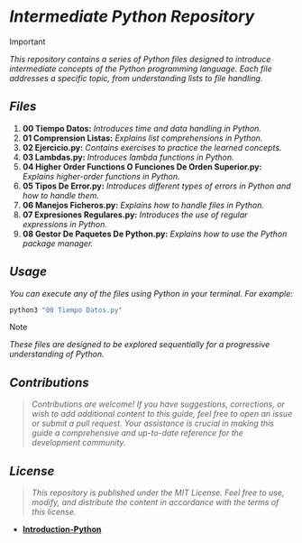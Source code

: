 <!-- Autor: Daniel Benjamin Perez Morales -->
<!-- GitHub: https://github.com/DanielBenjaminPerezMoralesDev13 -->
<!-- Gitlab: https://gitlab.com/DanielBenjaminPerezMoralesDev13 -->
<!-- Correo electrónico: danielperezdev@proton.me -->

# **_Intermediate Python Repository_**

> [!IMPORTANT]
> _This repository contains a series of Python files designed to introduce intermediate concepts of the Python programming language. Each file addresses a specific topic, from understanding lists to file handling._

## _**Files**_

1. **00 Tiempo Datos:** _Introduces time and data handling in Python._
2. **01 Comprension Listas:** _Explains list comprehensions in Python._
3. **02 Ejercicio.py:** _Contains exercises to practice the learned concepts._
4. **03 Lambdas.py:** _Introduces lambda functions in Python._
5. **04 Higher Order Functions O Funciones De Orden Superior.py:** _Explains higher-order functions in Python._
6. **05 Tipos De Error.py:** _Introduces different types of errors in Python and how to handle them._
7. **06 Manejos Ficheros.py:** _Explains how to handle files in Python._
8. **07 Expresiones Regulares.py:** _Introduces the use of regular expressions in Python._
9. **08 Gestor De Paquetes De Python.py:** _Explains how to use the Python package manager._

## _**Usage**_

_You can execute any of the files using Python in your terminal. For example:_

```bash
python3 "00 Tiempo Datos.py"
```

> [!NOTE]
> _These files are designed to be explored sequentially for a progressive understanding of Python._

## _**Contributions**_

> _Contributions are welcome! If you have suggestions, corrections, or wish to add additional content to this guide, feel free to open an issue or submit a pull request. Your assistance is crucial in making this guide a comprehensive and up-to-date reference for the development community._

## _**License**_

> _This repository is published under the MIT License. Feel free to use, modify, and distribute the content in accordance with the terms of this license._

- **[Introduction-Python](https://github.com/DanielPerezMorales13/Python-Introduccion "https://github.com/DanielPerezMorales13/Python-Introduccion")**
